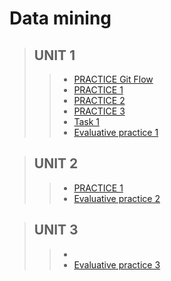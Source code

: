 # Data mining

 >## UNIT 1
>> * [PRACTICE Git Flow ](https://github.com/juanito96az/Equipo_Azul_Mineria-de-Datos/blob/evidence/Unidad%201/Practica_Git_Flow/readme.md)
>> * [PRACTICE 1 ](https://github.com/juanito96az/Equipo_Azul_Mineria-de-Datos/blob/evidence/Unidad%201/Practice%201/README.md)
>> * [PRACTICE 2 ](https://github.com/juanito96az/Equipo_Azul_Mineria-de-Datos/blob/evidence/Unidad%201/Practice%202/README.md)
>> * [PRACTICE 3 ](https://github.com/juanito96az/Equipo_Azul_Mineria-de-Datos/tree/evidence/Unidad%201/Practice%203)
>> * [Task 1](https://github.com/juanito96az/Equipo_Azul_Mineria-de-Datos/tree/evidence/Unidad%201/Task_1)
>> * [Evaluative practice 1](https://github.com/juanito96az/Equipo_Azul_Mineria-de-Datos/blob/evidence/Unidad%201/Practica%20evaluatoria%201/README.md)


 >## UNIT 2
>> * [PRACTICE 1 ](https://github.com/juanito96az/Equipo_Azul_Mineria-de-Datos/blob/evidence/Unidad%202/Practice%201/README.md)
>> * [Evaluative practice 2 ](https://github.com/juanito96az/Equipo_Azul_Mineria-de-Datos/tree/evidence/Unidad%202/Evaluative%20practice%202)

>## UNIT 3
>> * [ ]()
>> * [Evaluative practice 3 ](https://github.com/juanito96az/Equipo_Azul_Mineria-de-Datos/tree/evidence/Unidad%203/Evaluative%20practice%203)



